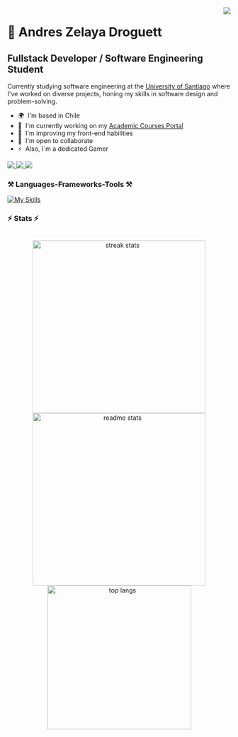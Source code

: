 <img align="right" src="https://visitor-badge.laobi.icu/badge?page_id=opsord.opsord" />

# 🦎 Andres Zelaya Droguett

## Fullstack Developer / Software Engineering Student

Currently studying software engineering at the [University of Santiago](https://www.usach.cl) where I've worked on diverse projects, honing my skills in software design and problem-solving.

- 🌍  I'm based in Chile
- 🚀  I'm currently working on my [Academic Courses Portal](http://github.com/Opsord/TINGESO-EV-03)
- 🧠  I'm improving my front-end habilities
- 🤝  I'm open to collaborate
- ⚡  Also, I´m a dedicated Gamer

<a href="mailto:azedro.dev@gmail.com">
    <img src="https://img.shields.io/badge/Gmail-333333?style=for-the-badge&logo=gmail&logoColor=red" />
  </a>

  <a href="https://linkedin.com/in/andres-z-161685129/" target="_blank">
    <img src="https://img.shields.io/badge/LinkedIn-0077B5?style=for-the-badge&logo=linkedin&logoColor=white" target="_blank" />
  </a>

  <a href="https://opsord.github.io" target="_blank">
     <img src="https://img.shields.io/badge/Portfolio-FF5722?style=for-the-badge&logo=todoist&logoColor=white" target="_blank" />
  </a>

### ⚒️ Languages-Frameworks-Tools ⚒️

[![My Skills](https://skillicons.dev/icons?i=js,html,css,docker,kubernetes,git,github,idea,react,latex,spring,java,mysql,postgres,postman,jenkins,nginx&perline=9)](https://skillicons.dev)

### ⚡ Stats ⚡

<br>
<div align=center>
  <img width=390 src="https://github-readme-streak-stats-opsord.vercel.app/?user=opsord&count_private=true&theme=react&border_radius=10" alt="streak stats"/>
  <img width=390 src="https://github-readme-stats-opsord.vercel.app/api?username=opsord&count_private=true&show_icons=true&theme=react&rank_icon=github&border_radius=10" alt="readme stats" />
  <br/>
  <img width=325 align="center" src="https://github-readme-stats-opsord.vercel.app/api/top-langs/?username=opsord&hide=HTML&langs_count=8&layout=compact&theme=react&border_radius=10&size_weight=0.5&count_weight=0.5&exclude_repo=github-readme-stats" alt="top langs" />
</div>
